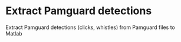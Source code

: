 # Extract Pamguard detections

Extract Pamguard detections (clicks, whistles) from Pamguard files to Matlab
